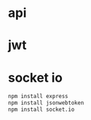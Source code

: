 # api

# jwt

# socket io



```sh
npm install express
npm install jsonwebtoken
npm install socket.io
```